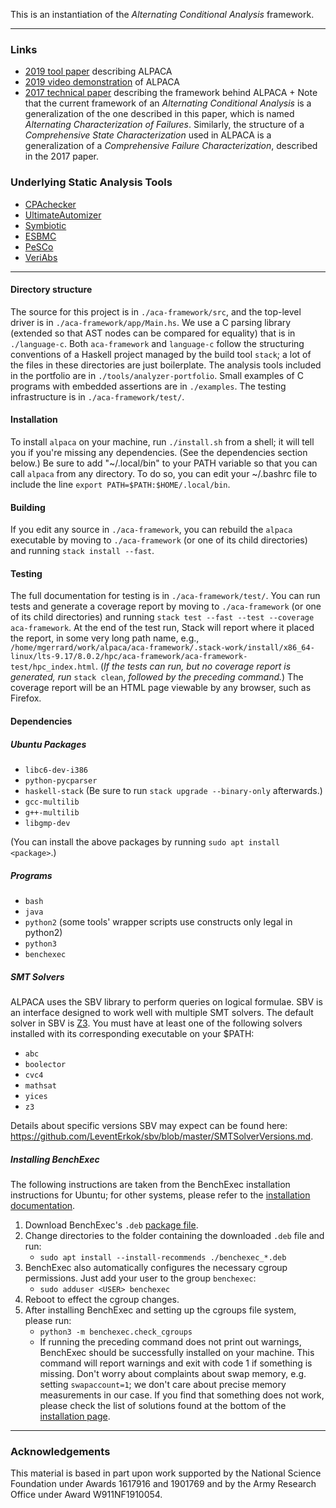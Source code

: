This is an instantiation of the 
*Alternating Conditional Analysis* framework.

---

### Links

- [2019 tool paper](https://bitbucket.org/mgerrard/alpaca/raw/81184644b101f170ce74713fc99b8a6a348ef94f/aca-framework/doc/icse_2019_tool.pdf)
  describing ALPACA
- [2019 video demonstration](https://youtu.be/H2yXtvODurQ) of ALPACA
- [2017 technical paper](https://bitbucket.org/mgerrard/alpaca/raw/81184644b101f170ce74713fc99b8a6a348ef94f/aca-framework/doc/ase_2017_technical.pdf) describing the framework
  behind ALPACA 
      + Note that the current framework of an
        *Alternating Conditional Analysis* is a generalization
        of the one described in this paper, which is named
        *Alternating Characterization of Failures*. Similarly,
        the structure of a *Comprehensive State Characterization*
        used in ALPACA is a generalization of a 
        *Comprehensive Failure Characterization*,
        described in the 2017 paper.
        
### Underlying Static Analysis Tools

* [CPAchecker](https://cpachecker.sosy-lab.org/)
* [UltimateAutomizer](https://ultimate.informatik.uni-freiburg.de/)
* [Symbiotic](https://github.com/staticafi/symbiotic)
* [ESBMC](http://esbmc.org/)
* [PeSCo](https://link.springer.com/chapter/10.1007/978-3-030-17502-3_19)
* [VeriAbs](https://link.springer.com/chapter/10.1007/978-3-319-89963-3_32)

---

#### Directory structure

The source for this project is in
`./aca-framework/src`, and the top-level
driver is in `./aca-framework/app/Main.hs`. 
We use a C parsing
library (extended so that AST nodes can
be compared for equality) that is in
`./language-c`.  Both `aca-framework`
and `language-c` follow the structuring
conventions of a Haskell project
managed by the build tool `stack`; a
lot of the files in these directories
are just boilerplate. The analysis
tools included in the portfolio
are in `./tools/analyzer-portfolio`. 
Small examples of
C programs with embedded assertions
are in `./examples`.
The testing infrastructure is in
`./aca-framework/test/`.

#### Installation

To install `alpaca` on your machine,
run `./install.sh` from a shell; it
will tell you if you're missing any
dependencies.
(See the dependencies section below.)
Be sure to add "~/.local/bin" 
to your PATH variable so that you can 
call `alpaca` from any directory. 
To do so, you can edit your ~/.bashrc file 
to include the line 
`export PATH=$PATH:$HOME/.local/bin`.

#### Building

If you edit any source in
`./aca-framework`, you can rebuild
the `alpaca` executable by moving to
`./aca-framework` (or one of its child
directories) and running
`stack install --fast`.

#### Testing

The full documentation for testing is in
`./aca-framework/test/`.
You can run tests and generate a coverage report by 
moving to `./aca-framework` (or one of its child
directories) and running
`stack test --fast --test --coverage aca-framework`.
At the end of the test run, Stack will report where it placed the report, 
in some very long path name, e.g.,
`/home/mgerrard/work/alpaca/aca-framework/.stack-work/install/x86_64-linux/lts-9.17/8.0.2/hpc/aca-framework/aca-framework-test/hpc_index.html`.
(*If the tests can run, but no coverage report is 
generated, run* `stack clean`, *followed by the preceding
command.*)
The coverage report will be an HTML page viewable
by any browser, such as Firefox.

#### Dependencies
##### Ubuntu Packages
+ `libc6-dev-i386`
+ `python-pycparser`
+ `haskell-stack` (Be sure to run `stack upgrade --binary-only` afterwards.)
+ `gcc-multilib `
+ `g++-multilib`
+ `libgmp-dev`

(You can install the above packages by running `sudo apt install <package>`.)

##### Programs
+ `bash`
+ `java`
+ `python2` (some tools' wrapper scripts use constructs only legal in python2)
+ `python3`
+ `benchexec`

##### SMT Solvers

ALPACA uses the SBV library to perform queries on logical formulae. SBV is an interface
designed to work well with multiple SMT solvers.
The default solver in SBV is [Z3](https://github.com/Z3Prover/z3).
You must have at least one of the following
solvers installed with its corresponding executable on your $PATH:

+ `abc`
+ `boolector`
+ `cvc4`
+ `mathsat`
+ `yices`
+ `z3`

Details about specific versions SBV may expect can be found here: 
https://github.com/LeventErkok/sbv/blob/master/SMTSolverVersions.md.

##### Installing BenchExec

The following instructions are taken from the BenchExec installation instructions for Ubuntu; for other systems, please refer to the [installation documentation](https://github.com/sosy-lab/benchexec/blob/master/doc/INSTALL.md).

1. Download BenchExec's `.deb` [package file](https://github.com/sosy-lab/benchexec/releases/download/2.7/benchexec_2.7-1_all.deb).
2. Change directories to the folder containing the downloaded `.deb` file and run:
    + `sudo apt install --install-recommends ./benchexec_*.deb`
3. BenchExec also automatically configures the necessary cgroup permissions. Just add your user to the group `benchexec`:
    + `sudo adduser <USER> benchexec`
4. Reboot to effect the cgroup changes.
5. After installing BenchExec and setting up the cgroups file system, please run:
    + `python3 -m benchexec.check_cgroups`
    + If running the preceding command does not print out warnings, BenchExec should be successfully installed on your machine. 
      This command will report warnings and exit with code 1 if something is missing. 
      Don't worry about complaints about swap memory, e.g. setting `swapaccount=1`; 
      we don't care about precise memory measurements in our case. 
      If you find that something does not work, please check the list of solutions found at the bottom of the [installation page](https://github.com/sosy-lab/benchexec/blob/master/doc/INSTALL.md). 

---

### Acknowledgements

This material is based in part upon work supported by the National Science Foundation under Awards 1617916 and 1901769 and by the Army Research Office under Award W911NF1910054.
